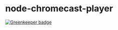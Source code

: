 # node-chromecast-player

[![Greenkeeper badge](https://badges.greenkeeper.io/DeviaVir/node-chromecast-player.svg)](https://greenkeeper.io/)
